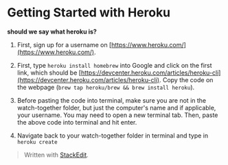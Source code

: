 
# Getting Started with Heroku
**should we say what heroku is?**

1. First, sign up for a username on [https://www.heroku.com/](https://www.heroku.com/).


1. First, type ``heroku install homebrew`` into Google and click on the first link, which should be [https://devcenter.heroku.com/articles/heroku-cli](https://devcenter.heroku.com/articles/heroku-cli). Copy the code on the webpage (``
brew tap heroku/brew && brew install heroku
``).
2. Before pasting the code into terminal, make sure you are not in the watch-together folder, but just the computer's name and if applicable, your username. You may need to open a new terminal tab. Then, paste the above code into terminal and hit enter.
3. Navigate back to your watch-together folder in terminal and type in ``heroku create``

> Written with [StackEdit](https://stackedit.io/).
<!--stackedit_data:
eyJoaXN0b3J5IjpbNTAwMTI1ODc3LC0yMDkyODk0Mzk4LDczMD
k5ODExNl19
-->